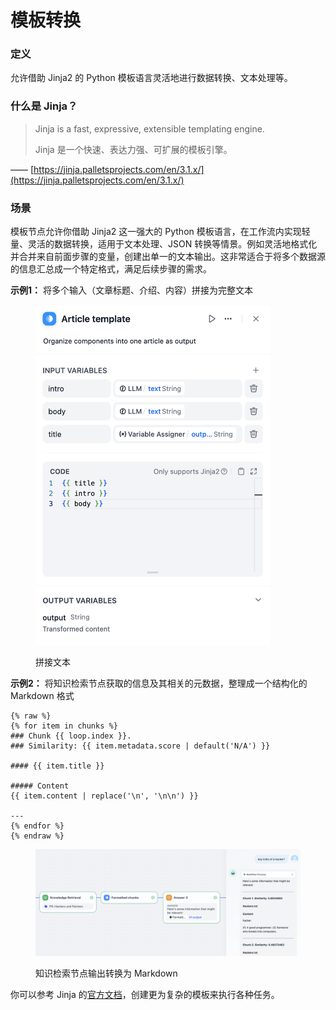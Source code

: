 # 模板转换

### 定义

允许借助 Jinja2 的 Python 模板语言灵活地进行数据转换、文本处理等。

### 什么是 Jinja？

> Jinja is a fast, expressive, extensible templating engine.
>
> Jinja 是一个快速、表达力强、可扩展的模板引擎。

—— [https://jinja.palletsprojects.com/en/3.1.x/](https://jinja.palletsprojects.com/en/3.1.x/)

### 场景

模板节点允许你借助 Jinja2 这一强大的 Python 模板语言，在工作流内实现轻量、灵活的数据转换，适用于文本处理、JSON 转换等情景。例如灵活地格式化并合并来自前面步骤的变量，创建出单一的文本输出。这非常适合于将多个数据源的信息汇总成一个特定格式，满足后续步骤的需求。

**示例1：** 将多个输入（文章标题、介绍、内容）拼接为完整文本

<figure><img src="../../../.gitbook/assets/image (158).png" alt="" width="375"><figcaption><p>拼接文本</p></figcaption></figure>

**示例2：** 将知识检索节点获取的信息及其相关的元数据，整理成一个结构化的 Markdown 格式

```Plain
{% raw %}
{% for item in chunks %}
### Chunk {{ loop.index }}. 
### Similarity: {{ item.metadata.score | default('N/A') }}

#### {{ item.title }}

##### Content
{{ item.content | replace('\n', '\n\n') }}

---
{% endfor %}
{% endraw %}
```

<figure><img src="../../../.gitbook/assets/image (159).png" alt=""><figcaption><p>知识检索节点输出转换为 Markdown</p></figcaption></figure>

你可以参考 Jinja 的[官方文档](https://jinja.palletsprojects.com/en/3.1.x/templates/)，创建更为复杂的模板来执行各种任务。
